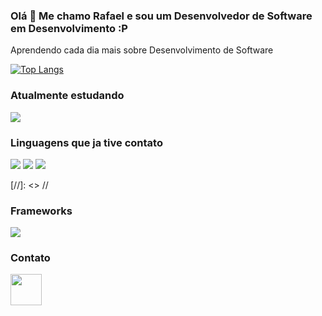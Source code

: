 ### Olá 👋 Me chamo Rafael e sou um Desenvolvedor de Software em Desenvolvimento :P

Aprendendo cada dia mais sobre Desenvolvimento de Software

[![Top Langs](https://github-readme-stats.vercel.app/api/top-langs/?username=rafaDRF&layout=compact)](https://github.com/anuraghazra/github-readme-stats)

### Atualmente estudando

<div>
  <a href="https://github.com/RafaDRF/PythonLearning">
  <img src="https://img.shields.io/badge/Python-3776AB?style=for-the-badge&logo=python&logoColor=white"/>
  </a>
<div/>

### Linguagens que ja tive contato

<div
  <img src="https://img.shields.io/badge/JavaScript-F7DF1E?style=for-the-badge&logo=javascript&logoColor=black">
  <img src="https://img.shields.io/badge/C-00599C?style=for-the-badge&logo=c&logoColor=white">
  <img src="https://img.shields.io/badge/Kotlin-0095D5?&style=for-the-badge&logo=kotlin&logoColor=white">
  <img src="https://img.shields.io/badge/Go-00ADD8?style=for-the-badge&logo=go&logoColor=white">
  
  [//]: <><img src=""/>
  //<img src=""/>
<div/>
  
### Frameworks
  
<div> 
  <img src="https://img.shields.io/badge/Express.js-404D59?style=for-the-badge">
<div/> 
  
### Contato
<div>
  <a href="https://www.linkedin.com/in/rafael-dutra-71744a21a/" ><img src="https://cdn.jsdelivr.net/gh/devicons/devicon/icons/linkedin/linkedin-original.svg" width = 50px /><a/> 
<div/>
